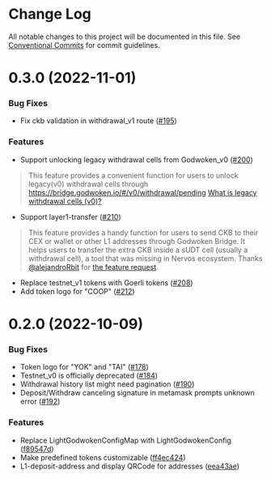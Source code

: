 # Change Log

All notable changes to this project will be documented in this file.
See [Conventional Commits](https://conventionalcommits.org) for commit guidelines.


# 0.3.0 (2022-11-01)

### Bug Fixes
* Fix ckb validation in withdrawal_v1 route ([#195](https://github.com/godwokenrises/light-godwoken/issues/195))

### Features
* Support unlocking legacy withdrawal cells from Godwoken_v0 ([#200](https://github.com/godwokenrises/light-godwoken/pull/200))
> This feature provides a convenient function for users to unlock legacy(v0) withdrawal cells through https://bridge.godwoken.io/#/v0/withdrawal/pending
> [What is legacy withdrawal cells (v0)?](https://github.com/godwokenrises/godwoken/blob/develop/docs/deposit_and_withdrawal.md#legacy-withdrawal-cells-v0)

* Support layer1-transfer ([#210](https://github.com/godwokenrises/light-godwoken/pull/210))
> This feature provides a handy function for users to send CKB to their CEX or wallet or other L1 addresses through Godwoken Bridge. It helps users to transfer the extra CKB inside a sUDT cell (usually a withdrawal cell), a tool that was missing in  Nervos ecosystem.
> Thanks [@alejandroRbit](https://github.com/alejandroRbit) for [the feature request](https://github.com/godwokenrises/light-godwoken/issues/189).

* Replace testnet_v1 tokens with Goerli tokens ([#208](https://github.com/godwokenrises/light-godwoken/pull/208))
* Add token logo for "COOP" ([#212](https://github.com/godwokenrises/light-godwoken/pull/212))


# 0.2.0 (2022-10-09)

### Bug Fixes
* Token logo for "YOK" and "TAI" ([#178](https://github.com/nervosnetwork/light-godwoken/issues/178))
* Testnet_v0 is officially deprecated ([#184](https://github.com/nervosnetwork/light-godwoken/issues/184))
* Withdrawal history list might need pagination ([#190](https://github.com/nervosnetwork/light-godwoken/issues/190))
* Deposit/Withdraw canceling signature in metamask prompts unknown error ([#192](https://github.com/nervosnetwork/light-godwoken/issues/192))

### Features
* Replace LightGodwokenConfigMap with LightGodwokenConfig ([f89547d](https://github.com/nervosnetwork/light-godwoken/commits/f89547df037cd6eebe04330ec23edb36db44a47c))
* Make predefined tokens customizable ([ff4ec424](https://github.com/nervosnetwork/light-godwoken/commits/ff4ec4246d73611a079f7c899453089c8fe54ae7))
* L1-deposit-address and display QRCode for addresses ([eea43ae](https://github.com/nervosnetwork/light-godwoken/commit/eea43aef0fd6a725a90978ceeb4d9d962e4adfcd))
